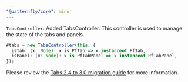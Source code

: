 ```yaml
---
"@patternfly/core": minor
---
```


`TabsController`: Added TabsController. This controller is used to manage the state of the tabs and panels. 

```ts
#tabs = new TabsController(this, {
  isTab: (x: Node): x is PfTab => x instanceof PfTab,
  isPanel: (x: Node): x is PfTabPanel => x instanceof PfTabPanel,
});
```

Please review the [Tabs 2.4 to 3.0 migration guide](https://patternflyelements.org/migration/3.0/tabs) for more 
information.
